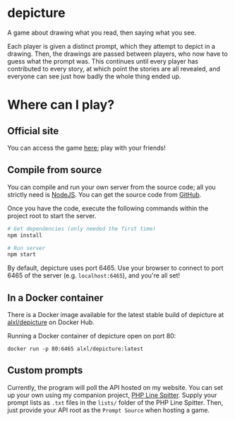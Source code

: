 # depicture
A game about drawing what you read, then saying what you see.

Each player is given a distinct prompt, which they attempt to depict in a drawing. Then, the drawings are passed between players, who now have to guess what the prompt was. This continues until every player has contributed to every story, at which point the stories are all revealed, and everyone can see just how badly the whole thing ended up.

# Where can I play?
## Official site
You can access the game [here](http://depicture.itsalxl.com); play with your friends!
## Compile from source
You can compile and run your own server from the source code; all you strictly need is [NodeJS](https://nodejs.org/). You can get the source code from [GitHub](https://github.com/ItsAlxl/depicture).

Once you have the code, execute the following commands within the project root to start the server.
```sh
# Get dependencies (only needed the first time)
npm install

# Run server
npm start
```
By default, depicture uses port 6465. Use your browser to connect to port 6465 of the server (e.g. `localhost:6465`), and you're all set!

## In a Docker container
There is a Docker image available for the latest stable build of depicture at [alxl/depicture](https://hub.docker.com/repository/docker/alxl/depicture) on Docker Hub.

Running a Docker container of depicture open on port 80:

`docker run -p 80:6465 alxl/depicture:latest`

## Custom prompts
Currently, the program will poll the API hosted on my website. You can set up your own using my companion project, [PHP Line Spitter](https://github.com/ItsAlxl/PHP-Line-Spitter). Supply your prompt lists as `.txt` files in the `lists/` folder of the PHP Line Spitter. Then, just provide your API root as the `Prompt Source` when hosting a game.